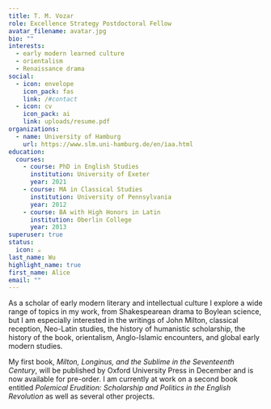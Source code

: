 ```yaml
---
title: T. M. Vozar
role: Excellence Strategy Postdoctoral Fellow
avatar_filename: avatar.jpg
bio: ""
interests:
  - early modern learned culture
  - orientalism
  - Renaissance drama
social:
  - icon: envelope
    icon_pack: fas
    link: /#contact
  - icon: cv
    icon_pack: ai
    link: uploads/resume.pdf
organizations:
  - name: University of Hamburg
    url: https://www.slm.uni-hamburg.de/en/iaa.html
education:
  courses:
    - course: PhD in English Studies
      institution: University of Exeter
      year: 2021
    - course: MA in Classical Studies
      institution: University of Pennsylvania
      year: 2012
    - course: BA with High Honors in Latin
      institution: Oberlin College
      year: 2013
superuser: true
status:
  icon: ☕️
last_name: Wu
highlight_name: true
first_name: Alice
email: ""
---
```

As a scholar of early modern literary and intellectual culture I explore a wide range of topics in my work, from Shakespearean drama to Boylean science, but I am especially interested in the writings of John Milton, classical reception, Neo-Latin studies, the history of humanistic scholarship, the history of the book, orientalism, Anglo-Islamic encounters, and global early modern studies.

My first book, *Milton, Longinus, and the Sublime in the Seventeenth Century*, will be published by Oxford University Press in December and is now available for pre-order. I am currently at work on a second book entitled *Polemical Erudition: Scholarship and Politics in the English Revolution* as well as several other projects.